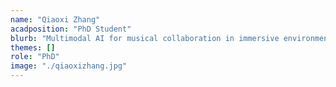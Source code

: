 ```yaml
---
name: "Qiaoxi Zhang"
acadposition: "PhD Student"
blurb: "Multimodal AI for musical collaboration in immersive environments"
themes: []
role: "PhD"
image: "./qiaoxizhang.jpg"
---
```

